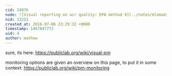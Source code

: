 ```yaml
---
cid: 14876
node: ![Visual reporting on air quality: EPA method 9](../notes/mlamadrid/06-22-2016/visual-reporting-on-air-quality-epa-method-9)
nid: 13221
created_at: 2016-07-06 23:29:32 +0000
timestamp: 1467847772
uid: 4
author: mathew
---
```


sure, its here:
https://publiclab.org/wiki/visual-pm

monitoring options are given an overview on this page, to put it in some context:
https://publiclab.org/wiki/pm-monitoring